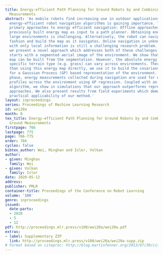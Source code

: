 ```yaml
---
title: Energy-efficient Path Planning for Ground Robots by and Combining Air and Ground
  Measurements
abstract: 'As mobile robots find increasing use in outdoor applications, designing
  energy-efficient robot navigation algorithms is gaining importance. There are two
  primary approaches to energy efficient navigation: Offline approaches rely on a
  previously built energy map as input to a path planner. Obtaining energy maps for
  large environments is challenging. Alternatively, the robot can navigate in an online
  fashion and build the map as it navigates. Online navigation in unknown environments
  with only local information is still a challenging research problem. In this paper,
  we present a novel approach which addresses both of these challenges. Our approach
  starts with a segmented aerial image of the environment. We show that a coarse energy
  map can be built from the segmentation. However, the absolute energy value for a
  specific terrain type (e.g. grass) can vary across environments. Therefore, rather
  than using this energy map directly, we use it to build the covariance function
  for a Gaussian Process (GP) based representation of the environment. In the online
  phase, energy measurements collected during navigation are used for estimating energy
  profiles across the environment using GP regression. Coupled with an A⋆-like navigation
  algorithm, we show in simulations that our approach outperforms representative baseline
  approaches. We also present results from field experiments which demonstrate the
  practical applicability of our method.'
layout: inproceedings
series: Proceedings of Machine Learning Research
id: wei20a
month: 0
tex_title: Energy-efficient Path Planning for Ground Robots by and Combining Air and
  Ground Measurements
firstpage: 766
lastpage: 775
page: 766-775
order: 766
cycles: false
bibtex_author: Wei, Minghan and Isler, Volkan
author:
- given: Minghan
  family: Wei
- given: Volkan
  family: Isler
date: 2020-05-12
address: 
publisher: PMLR
container-title: Proceedings of the Conference on Robot Learning
volume: '100'
genre: inproceedings
issued:
  date-parts:
  - 2020
  - 5
  - 12
pdf: http://proceedings.mlr.press/v100/wei20a/wei20a.pdf
extras:
- label: Supplementary ZIP
  link: http://proceedings.mlr.press/v100/wei20a/wei20a-supp.zip
# Format based on citeproc: http://blog.martinfenner.org/2013/07/30/citeproc-yaml-for-bibliographies/
---
```

